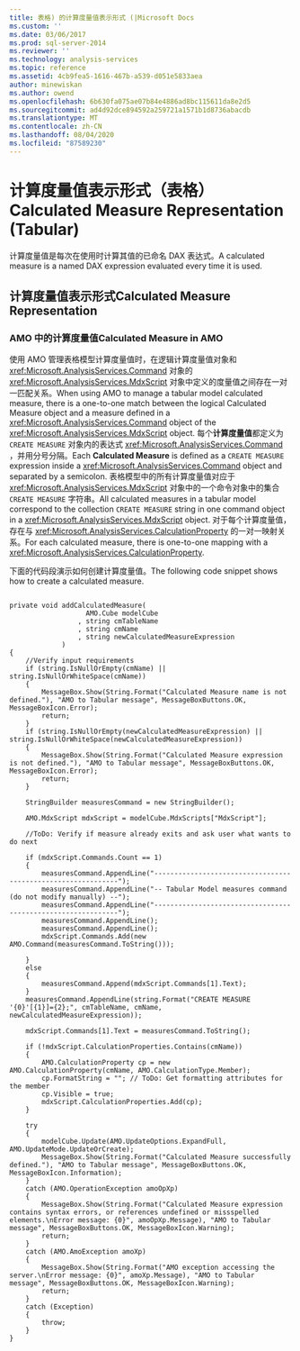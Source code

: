 ```yaml
---
title: 表格) 的计算度量值表示形式 (|Microsoft Docs
ms.custom: ''
ms.date: 03/06/2017
ms.prod: sql-server-2014
ms.reviewer: ''
ms.technology: analysis-services
ms.topic: reference
ms.assetid: 4cb9fea5-1616-467b-a539-d051e5833aea
author: minewiskan
ms.author: owend
ms.openlocfilehash: 6b630fa075ae07b84e4886ad8bc115611da8e2d5
ms.sourcegitcommit: ad4d92dce894592a259721a1571b1d8736abacdb
ms.translationtype: MT
ms.contentlocale: zh-CN
ms.lasthandoff: 08/04/2020
ms.locfileid: "87589230"
---
```

# <a name="calculated-measure-representation-tabular"></a><span data-ttu-id="ba09f-102">计算度量值表示形式（表格）</span><span class="sxs-lookup"><span data-stu-id="ba09f-102">Calculated Measure Representation (Tabular)</span></span>
  <span data-ttu-id="ba09f-103">计算度量值是每次在使用时计算其值的已命名 DAX 表达式。</span><span class="sxs-lookup"><span data-stu-id="ba09f-103">A calculated measure is a named DAX expression evaluated every time it is used.</span></span>  
  
## <a name="calculated-measure-representation"></a><span data-ttu-id="ba09f-104">计算度量值表示形式</span><span class="sxs-lookup"><span data-stu-id="ba09f-104">Calculated Measure Representation</span></span>  
  
### <a name="calculated-measure-in-amo"></a><span data-ttu-id="ba09f-105">AMO 中的计算度量值</span><span class="sxs-lookup"><span data-stu-id="ba09f-105">Calculated Measure in AMO</span></span>  
 <span data-ttu-id="ba09f-106">使用 AMO 管理表格模型计算度量值时，在逻辑计算度量值对象和 <xref:Microsoft.AnalysisServices.Command> 对象的 <xref:Microsoft.AnalysisServices.MdxScript> 对象中定义的度量值之间存在一对一匹配关系。</span><span class="sxs-lookup"><span data-stu-id="ba09f-106">When using AMO to manage a tabular model calculated measure, there is a one-to-one match between the logical Calculated Measure object and a measure defined in a <xref:Microsoft.AnalysisServices.Command> object of the <xref:Microsoft.AnalysisServices.MdxScript> object.</span></span> <span data-ttu-id="ba09f-107">每个**计算度量值**都定义为 `CREATE MEASURE` 对象内的表达式 <xref:Microsoft.AnalysisServices.Command> ，并用分号分隔。</span><span class="sxs-lookup"><span data-stu-id="ba09f-107">Each **Calculated Measure** is defined as a `CREATE MEASURE` expression inside a <xref:Microsoft.AnalysisServices.Command> object and separated by a semicolon.</span></span> <span data-ttu-id="ba09f-108">表格模型中的所有计算度量值对应于 <xref:Microsoft.AnalysisServices.MdxScript> 对象中的一个命令对象中的集合 `CREATE MEASURE` 字符串。</span><span class="sxs-lookup"><span data-stu-id="ba09f-108">All calculated measures in a tabular model correspond to the collection `CREATE MEASURE` string in one command object in a <xref:Microsoft.AnalysisServices.MdxScript> object.</span></span> <span data-ttu-id="ba09f-109">对于每个计算度量值，存在与 <xref:Microsoft.AnalysisServices.CalculationProperty> 的一对一映射关系。</span><span class="sxs-lookup"><span data-stu-id="ba09f-109">For each calculated measure, there is one-to-one mapping with a <xref:Microsoft.AnalysisServices.CalculationProperty>.</span></span>  
  
 <span data-ttu-id="ba09f-110">下面的代码段演示如何创建计算度量值。</span><span class="sxs-lookup"><span data-stu-id="ba09f-110">The following code snippet shows how to create a calculated measure.</span></span>  
  
```  
  
private void addCalculatedMeasure(  
                   AMO.Cube modelCube  
                 , string cmTableName  
                 , string cmName  
                 , string newCalculatedMeasureExpression  
             )  
{  
    //Verify input requirements  
    if (string.IsNullOrEmpty(cmName) || string.IsNullOrWhiteSpace(cmName))  
    {  
        MessageBox.Show(String.Format("Calculated Measure name is not defined."), "AMO to Tabular message", MessageBoxButtons.OK, MessageBoxIcon.Error);  
        return;  
    }  
    if (string.IsNullOrEmpty(newCalculatedMeasureExpression) || string.IsNullOrWhiteSpace(newCalculatedMeasureExpression))  
    {  
        MessageBox.Show(String.Format("Calculated Measure expression is not defined."), "AMO to Tabular message", MessageBoxButtons.OK, MessageBoxIcon.Error);  
        return;  
    }  
  
    StringBuilder measuresCommand = new StringBuilder();  
  
    AMO.MdxScript mdxScript = modelCube.MdxScripts["MdxScript"];  
  
    //ToDo: Verify if measure already exits and ask user what wants to do next  
  
    if (mdxScript.Commands.Count == 1)  
    {  
        measuresCommand.AppendLine("-------------------------------------------------------------");  
        measuresCommand.AppendLine("-- Tabular Model measures command (do not modify manually) --");  
        measuresCommand.AppendLine("-------------------------------------------------------------");  
        measuresCommand.AppendLine();  
        measuresCommand.AppendLine();  
        mdxScript.Commands.Add(new AMO.Command(measuresCommand.ToString()));  
  
    }  
    else  
    {  
        measuresCommand.Append(mdxScript.Commands[1].Text);  
    }  
    measuresCommand.AppendLine(string.Format("CREATE MEASURE '{0}'[{1}]={2};", cmTableName, cmName, newCalculatedMeasureExpression));  
  
    mdxScript.Commands[1].Text = measuresCommand.ToString();  
  
    if (!mdxScript.CalculationProperties.Contains(cmName))  
    {  
        AMO.CalculationProperty cp = new AMO.CalculationProperty(cmName, AMO.CalculationType.Member);  
        cp.FormatString = ""; // ToDo: Get formatting attributes for the member  
        cp.Visible = true;  
        mdxScript.CalculationProperties.Add(cp);  
    }  
  
    try  
    {  
        modelCube.Update(AMO.UpdateOptions.ExpandFull, AMO.UpdateMode.UpdateOrCreate);  
        MessageBox.Show(String.Format("Calculated Measure successfully defined."), "AMO to Tabular message", MessageBoxButtons.OK, MessageBoxIcon.Information);  
    }  
    catch (AMO.OperationException amoOpXp)  
    {  
        MessageBox.Show(String.Format("Calculated Measure expression contains syntax errors, or references undefined or missspelled elements.\nError message: {0}", amoOpXp.Message), "AMO to Tabular message", MessageBoxButtons.OK, MessageBoxIcon.Warning);  
        return;  
    }  
    catch (AMO.AmoException amoXp)  
    {  
        MessageBox.Show(String.Format("AMO exception accessing the server.\nError message: {0}", amoXp.Message), "AMO to Tabular message", MessageBoxButtons.OK, MessageBoxIcon.Warning);  
        return;  
    }  
    catch (Exception)  
    {  
        throw;  
    }  
}  
  
```  
  
  
